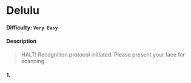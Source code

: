 # Delulu

#### Difficulty: <code>Very Easy</code>

#### Description
> HALT! Recognition protocol initiated. Please present your face for scanning.

#### 1. 
> 
